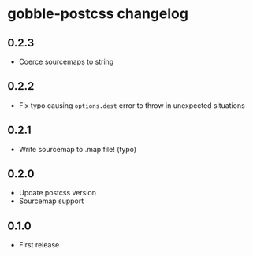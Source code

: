 # gobble-postcss changelog

## 0.2.3

* Coerce sourcemaps to string

## 0.2.2

* Fix typo causing `options.dest` error to throw in unexpected situations

## 0.2.1

* Write sourcemap to .map file! (typo)

## 0.2.0

* Update postcss version
* Sourcemap support

## 0.1.0

* First release
